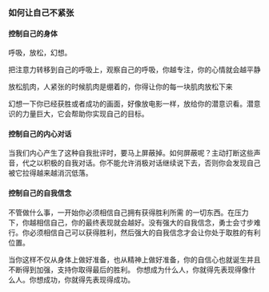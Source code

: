 ### 如何让自己不紧张

#### 控制自己的身体

呼吸，放松，幻想。

把注意力转移到自己的呼吸上，观察自己的呼吸，你越专注，你的心情就会越平静

放松肌肉，人紧张的时候肌肉是绷着的，你得让你的每一块肌肉放松下来

幻想一下你已经获胜或者成功的画面，好像放电影一样，放给你的潜意识看。潜意识的力量巨大，它会帮助你实现自己的目标。

#### 控制自己的内心对话

当我们内心产生了这种自我批评时，要马上屏蔽掉。如何屏蔽呢？主动打断这些声音，代之以积极的自我对话。你不能允许消极对话继续说下去，否则你会发现自己被它拉得越来越消沉低落。

#### 控制自己的自我信念

不管做什么事，一开始你必须相信自己拥有获得胜利所需 的一切东西。在压力下，你越相信自己，你的最终表现就会越好。没有强大的自我信念，勇士会寸步难行。你必须相信自己可以获得胜利，然后强大的自我信念才会让你处于取胜的有利位置。

当你这样不仅从身体上做好准备，也从精神上做好准备，你的自信心也就诞生并且不断得到加强，支持你取得最后的胜利。
你想成为什么人，你就得先表现得像什么人。你想成功，你就得先表现得成功。
